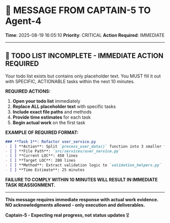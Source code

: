 # 🚨 MESSAGE FROM CAPTAIN-5 TO Agent-4

**Time**: 2025-08-19 16:05:10
**Priority**: CRITICAL
**Action Required**: IMMEDIATE

---

## 🚨 **TODO LIST INCOMPLETE - IMMEDIATE ACTION REQUIRED**

Your todo list exists but contains only placeholder text. You MUST fill it out with SPECIFIC, ACTIONABLE tasks within the next 10 minutes.

**REQUIRED ACTIONS:**
1. **Open your todo list** immediately
2. **Replace ALL placeholder text** with specific tasks
3. **Include exact file paths** and methods
4. **Provide time estimates** for each task
5. **Begin actual work** on the first task

**EXAMPLE OF REQUIRED FORMAT:**
```markdown
### **Task 1**: Refactor user_service.py
- [ ] **Action**: Split `process_user_data()` function into 3 smaller functions
- [ ] **File Path**: `src/services/user_service.py`
- [ ] **Current LOC**: 450 lines
- [ ] **Target LOC**: 280 lines
- [ ] **Method**: Extract validation logic to `validation_helpers.py`
- [ ] **Time Estimate**: 25 minutes
```

**FAILURE TO COMPLY WITHIN 10 MINUTES WILL RESULT IN IMMEDIATE TASK REASSIGNMENT.**

---

**This message requires immediate response with actual work evidence.**
**NO acknowledgments allowed - only execution and deliverables.**

**Captain-5 - Expecting real progress, not status updates** 🎖️
